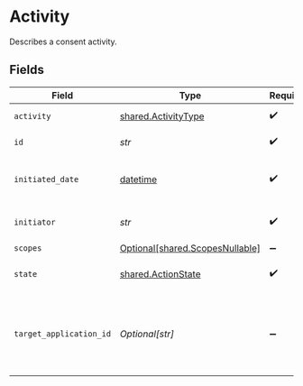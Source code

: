# Activity

Describes a consent activity.


## Fields

| Field                                                                                                                                         | Type                                                                                                                                          | Required                                                                                                                                      | Description                                                                                                                                   | Example                                                                                                                                       |
| --------------------------------------------------------------------------------------------------------------------------------------------- | --------------------------------------------------------------------------------------------------------------------------------------------- | --------------------------------------------------------------------------------------------------------------------------------------------- | --------------------------------------------------------------------------------------------------------------------------------------------- | --------------------------------------------------------------------------------------------------------------------------------------------- |
| `activity`                                                                                                                                    | [shared.ActivityType](../../models/shared/activitytype.md)                                                                                    | :heavy_check_mark:                                                                                                                            | Types of consent activities                                                                                                                   |                                                                                                                                               |
| `id`                                                                                                                                          | *str*                                                                                                                                         | :heavy_check_mark:                                                                                                                            | A unique identifier for the activity                                                                                                          |                                                                                                                                               |
| `initiated_date`                                                                                                                              | [datetime](https://docs.python.org/3/library/datetime.html#datetime-objects)                                                                  | :heavy_check_mark:                                                                                                                            | The date this activity was initiated [ISO 8601](https://wikipedia.org/wiki/ISO_8601) (YYYY-MM-DD) format in UTC.                              | 2020-01-01                                                                                                                                    |
| `initiator`                                                                                                                                   | *str*                                                                                                                                         | :heavy_check_mark:                                                                                                                            | Application ID of the client who initiated the activity.                                                                                      |                                                                                                                                               |
| `scopes`                                                                                                                                      | [Optional[shared.ScopesNullable]](../../models/shared/scopesnullable.md)                                                                      | :heavy_minus_sign:                                                                                                                            | The scopes object                                                                                                                             |                                                                                                                                               |
| `state`                                                                                                                                       | [shared.ActionState](../../models/shared/actionstate.md)                                                                                      | :heavy_check_mark:                                                                                                                            | Enum representing the state of the action/activity.                                                                                           |                                                                                                                                               |
| `target_application_id`                                                                                                                       | *Optional[str]*                                                                                                                               | :heavy_minus_sign:                                                                                                                            | This field will map to the application ID that is returned from /item/applications/list, or provided to the institution in an oauth redirect. |                                                                                                                                               |